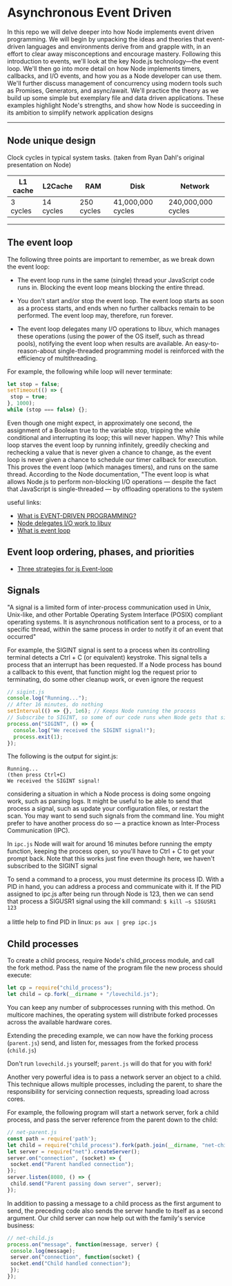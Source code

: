 
# Asynchronous Event Driven

In this repo we will delve deeper into how Node implements event driven programming.
We will begin by unpacking the ideas and theories
that event-driven languages and environments derive from and grapple
with, in an effort to clear away misconceptions and encourage mastery.
Following this introduction to events, we'll look at the key Node.js
technology—the event loop. We'll then go into more detail on how Node
implements timers, callbacks, and I/O events, and how you as a Node
developer can use them. We'll further discuss management of concurrency
using modern tools such as Promises, Generators, and async/await. We'll
practice the theory as we build up some simple but exemplary file and data
driven applications. These examples highlight Node's strengths, and show
how Node is succeeding in its ambition to simplify network application
designs

---
## Node unique design

Clock cycles in typical system tasks. (taken from Ryan Dahl's original presentation on Node)

| L1 cache | L2Cache   | RAM        | Disk              | Network            |
|----------|-----------|------------|-------------------|--------------------|
| 3 cycles | 14 cycles | 250 cycles | 41,000,000 cycles | 240,000,000 cycles |

---

## The event loop

The following three points are important to remember, as we break down
the event loop:

* The event loop runs in the same (single) thread your JavaScript code
  runs in. Blocking the event loop means blocking the entire thread.
  
* You don't start and/or stop the event loop. The event loop starts as soon
  as a process starts, and ends when no further callbacks remain to be
  performed. The event loop may, therefore, run forever.
  
* The event loop delegates many I/O operations to libuv, which manages
  these operations (using the power of the OS itself, such as thread
  pools), notifying the event loop when results are available. An easy-to-reason-about single-threaded programming model is reinforced with
  the efficiency of multithreading.

For example, the following while loop will never terminate:


```javascript
let stop = false;
setTimeout(() => {
 stop = true;
}, 1000);
while (stop === false) {};
```

Even though one might expect, in approximately one second, the
assignment of a Boolean true to the variable stop, tripping
the while conditional and interrupting its loop; this will never happen. Why?
This while loop starves the event loop by running infinitely, greedily
checking and rechecking a value that is never given a chance to change, as
the event loop is never given a chance to schedule our timer callback for
execution. This proves the event loop (which manages timers), and runs on
the same thread.
According to the Node documentation, "The event loop is what allows
Node.js to perform non-blocking I/O operations — despite the fact that
JavaScript is single-threaded — by offloading operations to the system

useful links:

- [What is EVENT-DRIVEN PROGRAMMING?](https://www.youtube.com/watch?v=QQnz4QHNZKc)
- [Node delegates I/O work to libuv](http://nikhilm.github.io/uvbook/basics.html#event-loops)
- [What is event loop](https://www.youtube.com/watch?v=EI7sN1dDwcY)
## Event loop ordering, phases, and priorities

- [Three strategies for js Event-loop](https://www.youtube.com/watch?v=IvLltoCt8QU)

## Signals

"A signal is a limited form of inter-process communication used in Unix, Unix-like, and other
Portable Operating System Interface (POSIX) compliant operating systems. It is
asynchronous notification sent to a process, or to a specific thread, within the same process in order to
notify it of an event that occurred"

For example, the SIGINT signal is sent to a process when its controlling
terminal detects a Ctrl + C (or equivalent) keystroke. This signal tells a
process that an interrupt has been requested. If a Node process has bound a
callback to this event, that function might log the request prior to
terminating, do some other cleanup work, or even ignore the request

```javascript
// sigint.js
console.log("Running...");
// After 16 minutes, do nothing
setInterval(() => {}, 1e6); // Keeps Node running the process
// Subscribe to SIGINT, so some of our code runs when Node gets that signal
process.on("SIGINT", () => {
  console.log("We received the SIGINT signal!");
  process.exit(1);
});
```

The following is the output for sigint.js:

```
Running...
(then press Ctrl+C)
We received the SIGINT signal!
```

considering a situation in which a Node process is doing some ongoing
work, such as parsing logs. It might be useful to be able to send that process
a signal, such as update your configuration files, or restart the scan. You
may want to send such signals from the command line. You might prefer to
have another process do so — a practice known as Inter-Process
Communication (IPC).

In ``ipc.js`` Node will wait for around 16 minutes before running the empty
function, keeping the process open, so you'll have to Ctrl + C to get your
prompt back. Note that this works just fine even though here, we haven't
subscribed to the SIGINT signal

To send a command to a process, you must determine its process ID. With a
PID in hand, you can address a process and communicate with it. If the PID
assigned to ipc.js after being run through Node is 123, then we can send that
process a SIGUSR1 signal using the kill command:
``$ kill –s SIGUSR1 123``\
\
a little help to find PID in linux: ``ps aux | grep ipc.js``

## Child processes
To create a child process, require Node's child_process module, and call the
fork method. Pass the name of the program file the new process should
execute:

```javascript
let cp = require("child_process");
let child = cp.fork(__dirname + "/lovechild.js");
```
You can keep any number of subprocesses running with this method. On
multicore machines, the operating system will distribute forked processes
across the available hardware cores.

Extending the preceding example, we can now have the forking process
(``parent.js``) send, and listen for, messages from the forked process (``child.js``)

Don't run ``lovechild.js`` yourself; ``parent.js`` will do that for you with fork!


Another very powerful idea is to pass a network server an object to a child.
This technique allows multiple processes, including the parent, to share the
responsibility for servicing connection requests, spreading load across
cores.

For example, the following program will start a network server, fork a child
process, and pass the server reference from the parent down to the child:

```javascript
// net-parent.js
const path = require('path');
let child = require("child_process").fork(path.join(__dirname, "net-child.js"));
let server = require("net").createServer();
server.on("connection", (socket) => {
 socket.end("Parent handled connection");
});
server.listen(8080, () => {
 child.send("Parent passing down server", server);
});
```

In addition to passing a message to a child process as the first argument to
send, the preceding code also sends the server handle to itself as a second
argument. Our child server can now help out with the family's service
business:

```javascript
// net-child.js
process.on("message", function(message, server) {
 console.log(message);
 server.on("connection", function(socket) {
 socket.end("Child handled connection");
 });
});
```